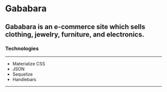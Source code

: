 # Gababara

## Gababara is an e-commerce site which sells clothing, jewelry, furniture, and electronics.

### Technologies
---
- Materialize CSS
- JSON
- Sequelize
- Handlebars
- ---
